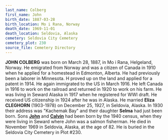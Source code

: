 ```yaml
---
last_name: Colberg
first_name: John
birth_date: 1887-03-28
birth_location: Mo i Rana, Norway
death_date: 1969-11-01
death_location: Seldovia, Alaska
cemetery: Seldovia City Cemetery
cemetery_plot: 230
source_file: Cemetery Directory
---
```


**JOHN COLBERG** was born on March 28, 1887, in Mo i Rana, Helgeland,
Norway. He emigrated from Norway and was a citizen of Canada in 1910
when he applied for a homestead in Edmonton, Alberta. He had previously
been a laborer in Minnesota. H proved up on the land and applied for a
patent in 1914. He again immigrated to the US in March 1916. He left
Canada in 1916 to work on the railroad and returned in 1920 to work on
his farm. He was living in Seward Alaska in 1917 when he registered for
WWI draft. He received US citizenship in 1924 after he was in Alaska. He
married **Eliza CLEGHORN** (1903-1978) on December 25, 1927, in Seldovia,
Alaska. In 1930 their address was "Kachemak Bay" and their daughter
**Selma** had just been born. Sons [**John**](./Colberg_John_Naismith.md) and [**Calvin**](./Colberg_Calvin_Laverne.md) had been born
by the 1940 census, when they were living in Seward where John was a
salmon fisherman. He died in November 1969 in Seldovia, Alaska, at the
age of 82. He is buried in the Seldovia City Cemetery in Plot #230.

